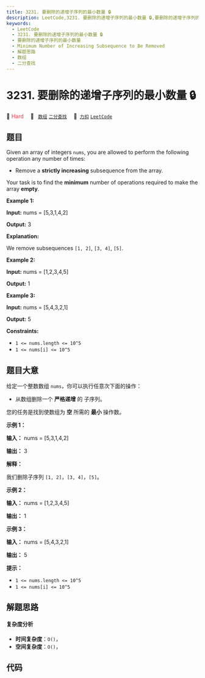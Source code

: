 ```yaml
---
title: 3231. 要删除的递增子序列的最小数量 🔒
description: LeetCode,3231. 要删除的递增子序列的最小数量 🔒,要删除的递增子序列的最小数量,Minimum Number of Increasing Subsequence to Be Removed,解题思路,数组,二分查找
keywords:
  - LeetCode
  - 3231. 要删除的递增子序列的最小数量 🔒
  - 要删除的递增子序列的最小数量
  - Minimum Number of Increasing Subsequence to Be Removed
  - 解题思路
  - 数组
  - 二分查找
---
```


# 3231. 要删除的递增子序列的最小数量 🔒

🔴 <font color=#ff334b>Hard</font>&emsp; 🔖&ensp; [`数组`](/tag/array.md) [`二分查找`](/tag/binary-search.md)&emsp; 🔗&ensp;[`力扣`](https://leetcode.cn/problems/minimum-number-of-increasing-subsequence-to-be-removed) [`LeetCode`](https://leetcode.com/problems/minimum-number-of-increasing-subsequence-to-be-removed)

## 题目

Given an array of integers `nums`, you are allowed to perform the following
operation any number of times:

  * Remove a **strictly increasing** subsequence from the array.

Your task is to find the **minimum** number of operations required to make the
array **empty**.



**Example 1:**

**Input:** nums = [5,3,1,4,2]

**Output:** 3

**Explanation:**

We remove subsequences `[1, 2]`, `[3, 4]`, `[5]`.

**Example 2:**

**Input:** nums = [1,2,3,4,5]

**Output:** 1

**Example 3:**

**Input:** nums = [5,4,3,2,1]

**Output:** 5



**Constraints:**

  * `1 <= nums.length <= 10^5`
  * `1 <= nums[i] <= 10^5`


## 题目大意

给定一个整数数组 `nums`，你可以执行任意次下面的操作：

  * 从数组删除一个 **严格递增** 的 子序列。

您的任务是找到使数组为 **空** 所需的 **最小** 操作数。



**示例 1：**

**输入：** nums = [5,3,1,4,2]

**输出：** 3

**解释：**

我们删除子序列 `[1, 2]`，`[3, 4]`，`[5]`。

**示例 2：**

**输入：** nums = [1,2,3,4,5]

**输出：** 1

**示例 3：**

**输入：** nums = [5,4,3,2,1]

**输出：** 5



**提示：**

  * `1 <= nums.length <= 10^5`
  * `1 <= nums[i] <= 10^5`


## 解题思路

#### 复杂度分析

- **时间复杂度**：`O()`，
- **空间复杂度**：`O()`，

## 代码

```javascript

```